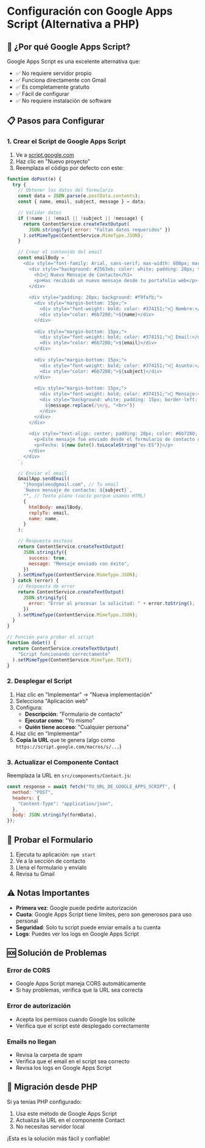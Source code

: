 # Configuración con Google Apps Script (Alternativa a PHP)

## 🚀 ¿Por qué Google Apps Script?

Google Apps Script es una excelente alternativa que:

- ✅ No requiere servidor propio
- ✅ Funciona directamente con Gmail
- ✅ Es completamente gratuito
- ✅ Fácil de configurar
- ✅ No requiere instalación de software

## 📋 Pasos para Configurar

### 1. Crear el Script de Google Apps Script

1. Ve a [script.google.com](https://script.google.com/)
2. Haz clic en "Nuevo proyecto"
3. Reemplaza el código por defecto con este:

```javascript
function doPost(e) {
  try {
    // Obtener los datos del formulario
    const data = JSON.parse(e.postData.contents);
    const { name, email, subject, message } = data;

    // Validar datos
    if (!name || !email || !subject || !message) {
      return ContentService.createTextOutput(
        JSON.stringify({ error: "Faltan datos requeridos" })
      ).setMimeType(ContentService.MimeType.JSON);
    }

    // Crear el contenido del email
    const emailBody = `
      <div style="font-family: Arial, sans-serif; max-width: 600px; margin: 0 auto;">
        <div style="background: #2563eb; color: white; padding: 20px; text-align: center;">
          <h1>📧 Nuevo Mensaje de Contacto</h1>
          <p>Has recibido un nuevo mensaje desde tu portafolio web</p>
        </div>
        
        <div style="padding: 20px; background: #f9fafb;">
          <div style="margin-bottom: 15px;">
            <div style="font-weight: bold; color: #374151;">👤 Nombre:</div>
            <div style="color: #6b7280;">${name}</div>
          </div>
          
          <div style="margin-bottom: 15px;">
            <div style="font-weight: bold; color: #374151;">📧 Email:</div>
            <div style="color: #6b7280;">${email}</div>
          </div>
          
          <div style="margin-bottom: 15px;">
            <div style="font-weight: bold; color: #374151;">📝 Asunto:</div>
            <div style="color: #6b7280;">${subject}</div>
          </div>
          
          <div style="margin-bottom: 15px;">
            <div style="font-weight: bold; color: #374151;">💬 Mensaje:</div>
            <div style="background: white; padding: 15px; border-left: 4px solid #2563eb; margin-top: 10px;">
              ${message.replace(/\n/g, "<br>")}
            </div>
          </div>
        </div>
        
        <div style="text-align: center; padding: 20px; color: #6b7280; font-size: 12px;">
          <p>Este mensaje fue enviado desde el formulario de contacto de tu portafolio web.</p>
          <p>Fecha: ${new Date().toLocaleString("es-ES")}</p>
        </div>
      </div>
    `;

    // Enviar el email
    GmailApp.sendEmail(
      "jhongaloes@gmail.com", // Tu email
      `Nuevo mensaje de contacto: ${subject}`,
      "", // Texto plano (vacío porque usamos HTML)
      {
        htmlBody: emailBody,
        replyTo: email,
        name: name,
      }
    );

    // Respuesta exitosa
    return ContentService.createTextOutput(
      JSON.stringify({
        success: true,
        message: "Mensaje enviado con éxito",
      })
    ).setMimeType(ContentService.MimeType.JSON);
  } catch (error) {
    // Respuesta de error
    return ContentService.createTextOutput(
      JSON.stringify({
        error: "Error al procesar la solicitud: " + error.toString(),
      })
    ).setMimeType(ContentService.MimeType.JSON);
  }
}

// Función para probar el script
function doGet() {
  return ContentService.createTextOutput(
    "Script funcionando correctamente"
  ).setMimeType(ContentService.MimeType.TEXT);
}
```

### 2. Desplegar el Script

1. Haz clic en "Implementar" → "Nueva implementación"
2. Selecciona "Aplicación web"
3. Configura:
   - **Descripción**: "Formulario de contacto"
   - **Ejecutar como**: "Yo mismo"
   - **Quién tiene acceso**: "Cualquier persona"
4. Haz clic en "Implementar"
5. **Copia la URL** que te genera (algo como `https://script.google.com/macros/s/...`)

### 3. Actualizar el Componente Contact

Reemplaza la URL en `src/components/Contact.js`:

```javascript
const response = await fetch("TU_URL_DE_GOOGLE_APPS_SCRIPT", {
  method: "POST",
  headers: {
    "Content-Type": "application/json",
  },
  body: JSON.stringify(formData),
});
```

## 🧪 Probar el Formulario

1. Ejecuta tu aplicación: `npm start`
2. Ve a la sección de contacto
3. Llena el formulario y envíalo
4. Revisa tu Gmail

## ⚠️ Notas Importantes

- **Primera vez**: Google puede pedirte autorización
- **Cuota**: Google Apps Script tiene límites, pero son generosos para uso personal
- **Seguridad**: Solo tu script puede enviar emails a tu cuenta
- **Logs**: Puedes ver los logs en Google Apps Script

## 🆘 Solución de Problemas

### Error de CORS

- Google Apps Script maneja CORS automáticamente
- Si hay problemas, verifica que la URL sea correcta

### Error de autorización

- Acepta los permisos cuando Google los solicite
- Verifica que el script esté desplegado correctamente

### Emails no llegan

- Revisa la carpeta de spam
- Verifica que el email en el script sea correcto
- Revisa los logs en Google Apps Script

## 🔄 Migración desde PHP

Si ya tenías PHP configurado:

1. Usa este método de Google Apps Script
2. Actualiza la URL en el componente Contact
3. No necesitas servidor local

¡Esta es la solución más fácil y confiable!
